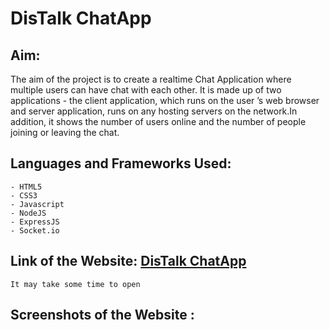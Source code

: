 # DisTalk ChatApp

## Aim:
The aim of the project is to create a  realtime Chat Application where multiple users can have chat with each other. It is made up of two applications - the client application, which runs on the user
’s web browser and server application, runs on any hosting servers on the network.In addition, it shows the number of users online and the number of people joining or leaving the chat.
 
 ## Languages and Frameworks Used:
```
- HTML5
- CSS3
- Javascript
- NodeJS
- ExpressJS
- Socket.io 
```
## Link of the Website: [DisTalk ChatApp](https://distalk-v1.herokuapp.com/)
```
It may take some time to open
```
## Screenshots of the Website :




 
